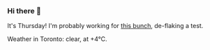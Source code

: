 ### Hi there :wave:

It's Thursday! I'm probably working for [this bunch](https://github.com/kohofinancial), de-flaking a test.

Weather in Toronto: clear, at +4°C.
